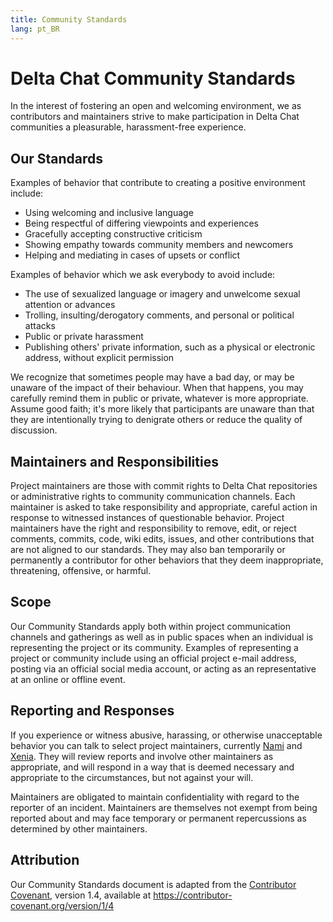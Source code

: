 ```yaml
---
title: Community Standards
lang: pt_BR
---
```


# Delta Chat Community Standards

In the interest of fostering an open and welcoming environment, we as
contributors and maintainers strive to make participation in Delta Chat
communities a pleasurable, harassment-free experience.


## Our Standards

Examples of behavior that contribute to creating a positive environment include:

* Using welcoming and inclusive language
* Being respectful of differing viewpoints and experiences
* Gracefully accepting constructive criticism
* Showing empathy towards community members and newcomers
* Helping and mediating in cases of upsets or conflict

Examples of behavior which we ask everybody to avoid include:

* The use of sexualized language or imagery and unwelcome sexual attention or advances
* Trolling, insulting/derogatory comments, and personal or political attacks
* Public or private harassment
* Publishing others' private information, such as a physical or electronic
  address, without explicit permission

We recognize that sometimes people may have a bad day, or may be unaware of
the impact of their behaviour. When that happens, you may carefully remind
them in public or private, whatever is more appropriate. Assume good faith;
it's more likely that participants are unaware than that they are intentionally
trying to denigrate others or reduce the quality of discussion.


## Maintainers and Responsibilities

Project maintainers are those with commit rights to Delta Chat repositories or administrative rights to community communication channels.
Each maintainer is asked to take responsibility and appropriate, careful action
in response to witnessed instances of questionable behavior.
Project maintainers have the right and responsibility to remove, edit, or
reject comments, commits, code, wiki edits, issues, and other contributions
that are not aligned to our standards.
They may also ban temporarily or permanently a contributor for
other behaviors that they deem inappropriate, threatening, offensive, or harmful.

## Scope

Our Community Standards apply both within project communication channels and
gatherings as well as in public spaces
when an individual is representing the project or its community. Examples of
representing a project or community include using an official project e-mail
address, posting via an official social media account, or acting as an
representative at an online or offline event.

## Reporting and Responses

If you experience or witness abusive, harassing, or otherwise unacceptable behavior
you can talk to select project maintainers, currently [Nami](mailto:missytake@systemli.org) and [Xenia](mailto:ksenia@transcyberian.org).
They will review reports and involve other maintainers as appropriate,
and will respond in a way that is deemed necessary and appropriate
to the circumstances, but not against your will.

Maintainers are obligated to maintain confidentiality
with regard to the reporter of an incident.
Maintainers are themselves not exempt from being reported about
and may face temporary or permanent repercussions
as determined by other maintainers.


## Attribution

Our Community Standards document is adapted from the [Contributor Covenant](https://contributor-covenant.org), version 1.4,
available at <https://contributor-covenant.org/version/1/4>
